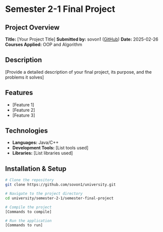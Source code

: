 # Semester 2-1 Final Project

## Project Overview
**Title:** [Your Project Title]
**Submitted by:** sovon1 ([GitHub](https://github.com/sovon1))
**Date:** 2025-02-26
**Courses Applied:** OOP and Algorithm

## Description
[Provide a detailed description of your final project, its purpose, and the problems it solves]

## Features
- [Feature 1]
- [Feature 2]
- [Feature 3]

## Technologies
- **Languages:** Java/C++
- **Development Tools:** [List tools used]
- **Libraries:** [List libraries used]

## Installation & Setup
```bash
# Clone the repository
git clone https://github.com/sovon1/university.git

# Navigate to the project directory
cd university/semester-2-1/semester-final-project

# Compile the project
[Commands to compile]

# Run the application
[Commands to run]
